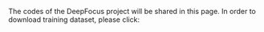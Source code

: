 The codes of the DeepFocus project will be shared in this page.
In order to download training dataset, please click:
